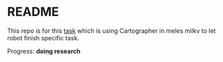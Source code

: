 # README

This repo is for this [task](https://github.com/jiuyewxy/weloveinterns/issues/50) which is using Cartographer in meles milkv to let robot finish specific task.

Progress: **doing research**
